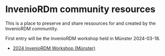 # InvenioRDm community resources

This is a place to preserve and share ressources for and created by the InvenioRDM communtity.

First entry will be the InvenioRDM workshop held in Münster 2024-03-18.

- [2024 InvenioRDM Workshop (Münster)]()